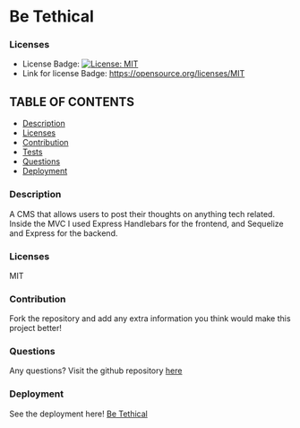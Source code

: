 # Be Tethical

### Licenses
* License Badge: [![License: MIT](https://img.shields.io/badge/License-MIT-yellow.svg)](https://opensource.org/licenses/MIT)
* Link for license Badge: https://opensource.org/licenses/MIT

## TABLE OF CONTENTS
* [Description](#description)
* [Licenses](#licenses)
* [Contribution](#contribution)
* [Tests](#tests)
* [Questions](#questions)
* [Deployment](#deployment)

### Description
A CMS that allows users to post their thoughts on anything tech related. Inside the MVC I used Express Handlebars for the frontend, and Sequelize and Express for the backend.  

### Licenses
MIT

### Contribution
Fork the repository and add any extra information you think would make this project better!

### Questions
Any questions? Visit the github repository [here](https://github.com/Kenny4297/Be-Tethical)

### Deployment
See the deployment here! [Be Tethical](https://be-tethical-production.up.railway.app/)
